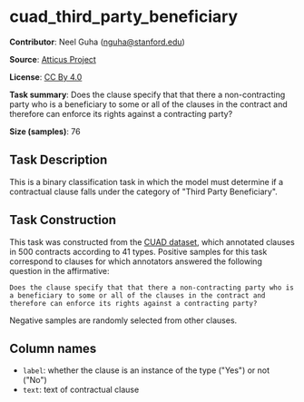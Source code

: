 # cuad_third_party_beneficiary 
 **Contributor**: Neel Guha (nguha@stanford.edu)
 
 **Source**: [Atticus Project](https://www.atticusprojectai.org/cuad>)
 
 **License**: [CC By 4.0](https://creativecommons.org/licenses/by/4.0/)
 
 **Task summary**: Does the clause specify that that there a non-contracting party who is a beneficiary to some or all of the clauses in the contract and therefore can enforce its rights against a contracting party?
 
 **Size (samples)**: 76
 
 ## Task Description
 
 This is a binary classification task in which the model must determine if a contractual clause falls under the category of "Third Party Beneficiary".
 
 ## Task Construction
 
 This task was constructed from the [CUAD dataset](https://www.atticusprojectai.org/cuad), which annotated clauses in 500 contracts according to 41 types. Positive samples for this task correspond to clauses for which annotators answered the following question in the affirmative:
 
 ```text
 Does the clause specify that that there a non-contracting party who is a beneficiary to some or all of the clauses in the contract and therefore can enforce its rights against a contracting party?
 ```
 
 Negative samples are randomly selected from other clauses.
 
 ## Column names
 
 - `label`: whether the clause is an instance of the type ("Yes") or not ("No")
 - `text`: text of contractual clause